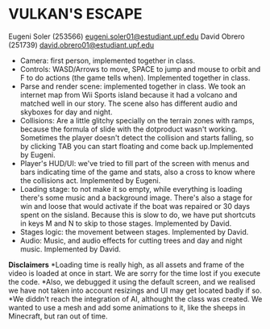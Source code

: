 # VULKAN'S ESCAPE

Eugeni Soler (253566) eugeni.soler01@estudiant.upf.edu
David Obrero (251739) david.obrero01@estudiant.upf.edu

- Camera: first person, implemented together in class.
- Controls: WASD/Arrows to move, SPACE to jump and mouse to orbit and F to do actions (the game tells when). Implemented together in class.
- Parse and render scene: implemented together in class. We took an internet map from Wii Sports island because it had a volcano and matched well in our story. The scene also has different audio and skyboxes for day and night.
- Collisions: Are a little glitchy specially on the terrain zones with ramps, because the formula of slide with the dotproduct wasn't working. Sometimes the player doesn't detect the collision and starts falling, so by clicking TAB you can start floating and come back up.Implemented by Eugeni.
- Player's HUD/UI: we've tried to fill part of the screen with menus and bars indicating time of the game and stats, also a cross to know where the collisions act. Implemented by Eugeni.
- Loading stage: to not make it so empty, while everything is loading there's some music and a background image. There's also a stage for win and loose that would activate if the boat was repaired or 30 days spent on the sisland. Because this is slow to do, we have put shortcuts in keys M and N to skip to those stages. Implemented by David.
- Stages logic: the movement between stages. Implemented by David.
- Audio: Music, and audio effects for cutting trees and day and night music. Implemented by David.

**Disclaimers**
*Loading time is really high, as all assets and frame of the video is loaded at once in start. We are sorry for the time lost if you execute the code.
*Also, we debugged it using the default screen, and we realised we have not taken into account resizings and UI may get located badly if so.
*We diddn't reach the integration of AI, althought the class was created. We wanted to use a mesh and add some animations to it, like the sheeps in Minecraft, but ran out of time.